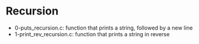 # Recursion
* 0-puts_recursion.c: function that prints a string, followed by a new line
* 1-print_rev_recursion.c: function that prints a string in reverse
